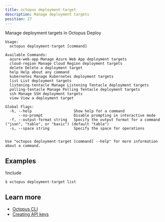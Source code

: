 ```yaml
---
title: octopus deployment-target
description: Manage deployment targets
position: 27
---
```


Manage deployment targets in Octopus Deploy


```text
Usage:
  octopus deployment-target [command]

Available Commands:
  azure-web-app Manage Azure Web App deployment targets
  cloud-region Manage Cloud Region deployment targets
  delete Delete a deployment target
  help Help about any command
  kubernetes Manage Kubernetes deployment targets
  list List deployment targets
  listening-tentacle Manage Listening Tentacle deployment targets
  polling-tentacle Manage Polling Tentacle deployment targets
  ssh Manage SSH deployment targets
  view View a deployment target

Global Flags:
  -h, --help                   Show help for a command
      --no-prompt              Disable prompting in interactive mode
  -f, --output-format string   Specify the output format for a command ("json", "table", or "basic") (default "table")
  -s, --space string           Specify the space for operations


Use "octopus deployment-target [command] --help" for more information about a command.
```

## Examples

!include <samples-instance>


```text
$ octopus deployment-target list

```

## Learn more

- [Octopus CLI](/docs/octopus-rest-api/cli/index.md)
- [Creating API keys](/docs/octopus-rest-api/how-to-create-an-api-key.md)